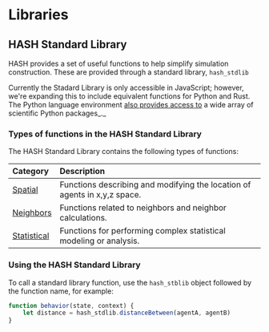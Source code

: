 # Libraries

## HASH Standard Library

HASH provides a set of useful functions to help simplify simulation construction. These are provided through a standard library, `hash_stdlib`

Currently the Stadard Library is only accessible in JavaScript; however, we're expanding this to include equivalent functions for Python and Rust. The Python language environment [also provides access to](https://docs.hash.ai/core/libraries/python-packages) a wide array of scientific Python packages_._

### Types of functions in the HASH Standard Library

The HASH Standard Library contains the following types of functions:

| Category | Description |
| :--- | :--- |
| [Spatial](spatial.md) | Functions describing and modifying the location of agents in x,y,z space. |
| [Neighbors](neighbors.md) | Functions related to neighbors and neighbor calculations. |
| [Statistical](python-packages.md) | Functions for performing complex statistical modeling or analysis. |

### Using the HASH Standard Library

To call a standard library function, use the `hash_stblib` object followed by the function name, for example: 

```javascript
function behavior(state, context) {
    let distance = hash_stdlib.distanceBetween(agentA, agentB)
}
```



